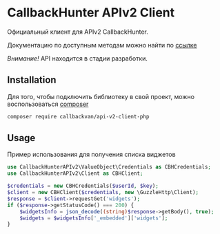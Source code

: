 # CallbackHunter APIv2 Client
Официальный клиент для APIv2 CallbackHunter.

Документацию по доступным методам можно найти по [ссылке](https://developers.callbackhunter.com)

_*Внимание!*_ API находится в стадии разработки.

## Installation
Для того, чтобы подключить библиотеку в свой проект, можно воспользоваться [composer](https://getcomposer.org)

```bash
composer require callbackvan/api-v2-client-php
```

## Usage
Пример использования для получения списка виджетов

```php
use CallbackHunterAPIv2\ValueObject\Credentials as CBHCredentials;
use CallbackHunterAPIv2\Client as CBHClient;

$credentials = new CBHCredentials($userId, $key);
$client = new CBHClient($credentials, new \GuzzleHttp\Client);
$response = $client->requestGet('widgets');
if ($response->getStatusCode() === 200) {
    $widgetsInfo = json_decode((string)$response->getBody(), true);
    $widgets = $widgetsInfo['_embedded']['widgets'];
}
```
